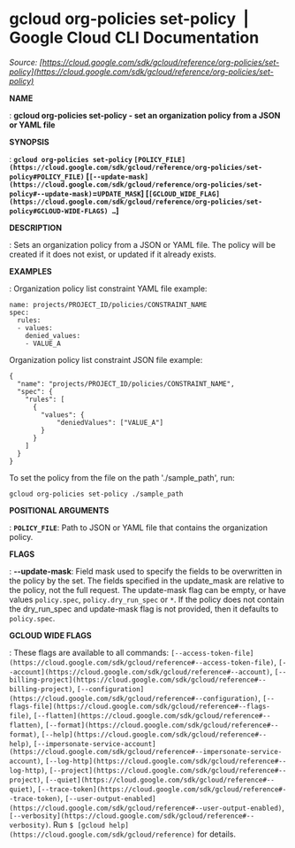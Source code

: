 # gcloud org-policies set-policy  |  Google Cloud CLI Documentation

*Source: [https://cloud.google.com/sdk/gcloud/reference/org-policies/set-policy](https://cloud.google.com/sdk/gcloud/reference/org-policies/set-policy)*

**NAME**

: **gcloud org-policies set-policy - set an organization policy from a JSON or YAML file**

**SYNOPSIS**

: **`gcloud org-policies set-policy` `[POLICY_FILE](https://cloud.google.com/sdk/gcloud/reference/org-policies/set-policy#POLICY_FILE)` [`[--update-mask](https://cloud.google.com/sdk/gcloud/reference/org-policies/set-policy#--update-mask)`=`UPDATE_MASK`] [`[GCLOUD_WIDE_FLAG](https://cloud.google.com/sdk/gcloud/reference/org-policies/set-policy#GCLOUD-WIDE-FLAGS) …`]**

**DESCRIPTION**

: Sets an organization policy from a JSON or YAML file. The policy will be created
if it does not exist, or updated if it already exists.

**EXAMPLES**

: Organization policy list constraint YAML file example:

```
name: projects/PROJECT_ID/policies/CONSTRAINT_NAME
spec:
  rules:
  - values:
    denied_values:
    - VALUE_A
```

Organization policy list constraint JSON file example:

```
{
  "name": "projects/PROJECT_ID/policies/CONSTRAINT_NAME",
  "spec": {
    "rules": [
      {
        "values": {
            "deniedValues": ["VALUE_A"]
        }
      }
    ]
  }
}
```

To set the policy from the file on the path './sample_path', run:

```
gcloud org-policies set-policy ./sample_path
```

**POSITIONAL ARGUMENTS**

: **`POLICY_FILE`**:
Path to JSON or YAML file that contains the organization policy.

**FLAGS**

: **--update-mask**:
Field mask used to specify the fields to be overwritten in the policy by the
set. The fields specified in the update_mask are relative to the policy, not the
full request. The update-mask flag can be empty, or have values
`policy.spec`, `policy.dry_run_spec` or `*`. If
the policy does not contain the dry_run_spec and update-mask flag is not
provided, then it defaults to `policy.spec`.

**GCLOUD WIDE FLAGS**

: These flags are available to all commands: `[--access-token-file](https://cloud.google.com/sdk/gcloud/reference#--access-token-file)`,
`[--account](https://cloud.google.com/sdk/gcloud/reference#--account)`, `[--billing-project](https://cloud.google.com/sdk/gcloud/reference#--billing-project)`,
`[--configuration](https://cloud.google.com/sdk/gcloud/reference#--configuration)`,
`[--flags-file](https://cloud.google.com/sdk/gcloud/reference#--flags-file)`,
`[--flatten](https://cloud.google.com/sdk/gcloud/reference#--flatten)`, `[--format](https://cloud.google.com/sdk/gcloud/reference#--format)`, `[--help](https://cloud.google.com/sdk/gcloud/reference#--help)`, `[--impersonate-service-account](https://cloud.google.com/sdk/gcloud/reference#--impersonate-service-account)`,
`[--log-http](https://cloud.google.com/sdk/gcloud/reference#--log-http)`,
`[--project](https://cloud.google.com/sdk/gcloud/reference#--project)`, `[--quiet](https://cloud.google.com/sdk/gcloud/reference#--quiet)`, `[--trace-token](https://cloud.google.com/sdk/gcloud/reference#--trace-token)`, `[--user-output-enabled](https://cloud.google.com/sdk/gcloud/reference#--user-output-enabled)`,
`[--verbosity](https://cloud.google.com/sdk/gcloud/reference#--verbosity)`.
Run `$ [gcloud help](https://cloud.google.com/sdk/gcloud/reference)` for details.